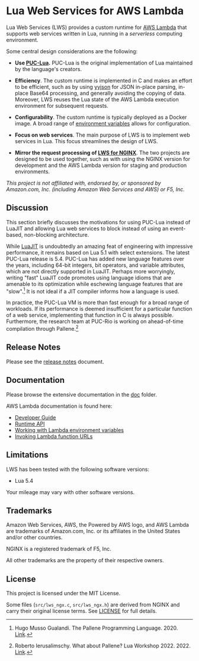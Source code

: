 # Lua Web Services for AWS Lambda

Lua Web Services (LWS) provides a custom runtime for [AWS Lambda](https://aws.amazon.com/lambda/)
that supports web services written in Lua, running in a *serverless* computing environment.

Some central design considerations are the following:

- **Use [PUC-Lua](https://www.lua.org/).** PUC-Lua is the original implementation of Lua
maintained by the language's creators.

- **Efficiency**. The custom runtime is implemented in C and makes an effort to be efficient,
such as by using [yyjson](https://github.com/ibireme/yyjson) for JSON in-place parsing, in-place
Base64 processing, and generally avoiding the copying of data. Moreover, LWS reuses the Lua state
of the AWS Lambda execution environment for subsequent requests.

- **Configurability**. The custom runtime is typically deployed as a Docker image. A broad range
of [environment variables](doc/EnvironmentVariables.md) allows for configuration.

- **Focus on web services**. The main purpose of LWS is to implement web services in Lua. This
focus streamlines the design of LWS.

- **Mirror the request processing of [LWS for NGINX](https://github.com/anaef/nginx-lws)**. The
two projects are designed to be used together, such as with using the NGINX version for development
and the AWS Lambda version for staging and production environments.

*This project is not affiliated with, endorsed by, or sponsored by Amazon.com, Inc. (including
Amazon Web Services and AWS) or F5, Inc.*


## Discussion

This section briefly discusses the motivations for using PUC-Lua instead of LuaJIT and allowing
Lua web services to block instead of using an event-based, non-blocking architecture.

While [LuaJIT](https://luajit.org/) is undoubtedly an amazing feat of engineering with impressive
performance, it remains based on Lua 5.1 with select extensions. The latest PUC-Lua release is
5.4. PUC-Lua has added new language features over the years, including 64-bit integers, bit
operators, and variable attributes, which are not directly supported in LuaJIT. Perhaps more
worryingly, writing "fast" LuaJIT code promotes using language idioms that are amenable to its
optimization while eschewing language features that are "slow".[^1] It is not ideal if a JIT
compiler informs how a language is used.

In practice, the PUC-Lua VM is more than fast enough for a broad range of workloads. If its
performance is deemed insufficient for a particular function of a web service, implementing that
function in C is always possible. Furthermore, the research team at PUC-Rio is working on
ahead-of-time compilation through Pallene.[^2]


## Release Notes

Please see the [release notes](NEWS.md) document.


## Documentation

Please browse the extensive documentation in the [doc](doc) folder.

AWS Lambda documentation is found here:

* [Developer Guide](https://docs.aws.amazon.com/lambda/latest/dg/welcome.html)
* [Runtime API](https://docs.aws.amazon.com/lambda/latest/dg/runtimes-api.html)
* [Working with Lambda environment variables](https://docs.aws.amazon.com/lambda/latest/dg/configuration-envvars.html)
* [Invoking Lambda function URLs](https://docs.aws.amazon.com/lambda/latest/dg/urls-invocation.html)


## Limitations

LWS has been tested with the following software versions:

* Lua 5.4

Your mileage may vary with other software versions.


## Trademarks

Amazon Web Services, AWS, the Powered by AWS logo, and AWS Lambda are trademarks of Amazon.com,
Inc. or its affiliates in the United States and/or other countries.  

NGINX is a registered trademark of F5, Inc.

All other trademarks are the property of their respective owners.


## License

This project is licensed under the MIT License.
  
Some files (`src/lws_ngx.c`, `src/lws_ngx.h`) are derived from NGINX and carry their original
license terms. See [LICENSE](./LICENSE) for full details.


[^1]: Hugo Musso Gualandi. The Pallene Programming Language. 2020.
[Link](http://www.lua.inf.puc-rio.br/publications/2020-HugoGualandi-phd-thesis.pdf).

[^2]: Roberto Ierusalimschy. What about Pallene? Lua Workshop 2022. 2022.
[Link](https://www.lua.org/wshop22/Ierusalimschy.pdf).
